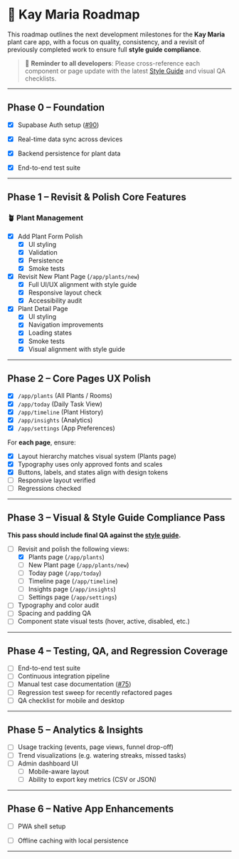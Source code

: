 # 🌱 Kay Maria Roadmap

This roadmap outlines the next development milestones for the **Kay Maria** plant care app, with a focus on quality, consistency, and a revisit of previously completed work to ensure full **style guide compliance**.

> 📝 **Reminder to all developers**: Please cross-reference each component or page update with the latest [Style Guide](https://github.com/osmond/kaymaria/blob/main/docs/style-guide.md) and visual QA checklists.

---

## Phase 0 – Foundation

 - [x] Supabase Auth setup ([#90](https://github.com/osmond/kaymaria/issues/90))

- [x] Real-time data sync across devices
- [x] Backend persistence for plant data
- [x] End-to-end test suite

---

## Phase 1 – Revisit & Polish Core Features

### 🪴 Plant Management

- [x] Add Plant Form Polish
  - [x] UI styling
  - [x] Validation
  - [x] Persistence
  - [x] Smoke tests

- [x] Revisit New Plant Page (`/app/plants/new`)
  - [x] Full UI/UX alignment with style guide
  - [x] Responsive layout check
  - [x] Accessibility audit

- [x] Plant Detail Page
  - [x] UI styling
  - [x] Navigation improvements
  - [x] Loading states
  - [x] Smoke tests
  - [x] Visual alignment with style guide

---

## Phase 2 – Core Pages UX Polish

 - [x] `/app/plants` (All Plants / Rooms)
- [x] `/app/today` (Daily Task View)
- [x] `/app/timeline` (Plant History)
 - [x] `/app/insights` (Analytics)
 - [x] `/app/settings` (App Preferences)

For **each page**, ensure:
  - [x] Layout hierarchy matches visual system (Plants page)
  - [x] Typography uses only approved fonts and scales
  - [x] Buttons, labels, and states align with design tokens
  - [ ] Responsive layout verified
  - [ ] Regressions checked

---

## Phase 3 – Visual & Style Guide Compliance Pass

**This pass should include final QA against the [style guide](https://github.com/osmond/kaymaria/blob/main/docs/style-guide.md).**

- [ ] Revisit and polish the following views:
  - [x] Plants page (`/app/plants`)
  - [ ] New Plant page (`/app/plants/new`)
  - [ ] Today page (`/app/today`)
  - [ ] Timeline page (`/app/timeline`)
  - [ ] Insights page (`/app/insights`)
  - [ ] Settings page (`/app/settings`)
- [ ] Typography and color audit
- [ ] Spacing and padding QA
- [ ] Component state visual tests (hover, active, disabled, etc.)

---

## Phase 4 – Testing, QA, and Regression Coverage

- [ ] End-to-end test suite
- [ ] Continuous integration pipeline
- [ ] Manual test case documentation ([#75](https://github.com/osmond/kaymaria/issues/75))
- [ ] Regression test sweep for recently refactored pages
- [ ] QA checklist for mobile and desktop

---

## Phase 5 – Analytics & Insights

- [ ] Usage tracking (events, page views, funnel drop-off)
- [ ] Trend visualizations (e.g. watering streaks, missed tasks)
- [ ] Admin dashboard UI
  - [ ] Mobile-aware layout
  - [ ] Ability to export key metrics (CSV or JSON)

---

## Phase 6 – Native App Enhancements

- [ ] PWA shell setup
- [ ] Offline caching with local persistence


---


